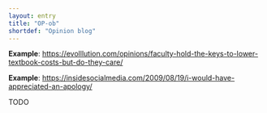 ```yaml
---
layout: entry
title: "OP-ob"
shortdef: "Opinion blog"
---
```


**Example**: <https://evolllution.com/opinions/faculty-hold-the-keys-to-lower-textbook-costs-but-do-they-care/>

**Example**: <https://insidesocialmedia.com/2009/08/19/i-would-have-appreciated-an-apology/>

<!-- details -->

TODO
